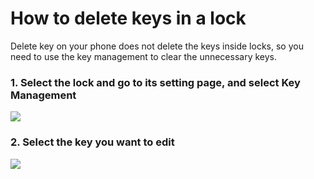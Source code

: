 # How to delete keys in a lock
Delete key on your phone does not delete the keys inside locks, so you need to use the key management to clear the unnecessary keys.

### 1. Select the lock and go to its setting page, and select **Key Management**

![](https://initail.files.wordpress.com/2015/06/masterkeysettings.png)

### 2. Select the key you want to edit
![](https://initail.files.wordpress.com/2015/06/lockendkeymanagement.png)
